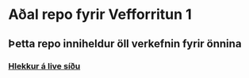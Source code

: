 # Aðal repo fyrir Vefforritun 1

## Þetta repo inniheldur öll verkefnin fyrir önnina

###  <a href="https://vef-ivan.netlify.app/">Hlekkur á live síðu</a>
